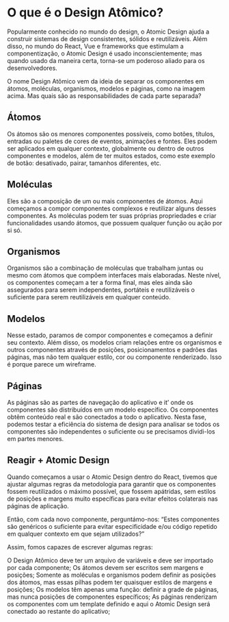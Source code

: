 # O que é o Design Atômico?
Popularmente conhecido no mundo do design, o Atomic Design ajuda a construir sistemas de design consistentes, sólidos e reutilizáveis. Além disso, no mundo do React, Vue e frameworks que estimulam a componentização, o Atomic Design é usado inconscientemente; mas quando usado da maneira certa, torna-se um poderoso aliado para os desenvolvedores.

O nome Design Atômico vem da ideia de separar os componentes em átomos, moléculas, organismos, modelos e páginas, como na imagem acima. Mas quais são as responsabilidades de cada parte separada?

## Átomos

Os átomos são os menores componentes possíveis, como botões, títulos, entradas ou paletes de cores de eventos, animações e fontes. Eles podem ser aplicados em qualquer contexto, globalmente ou dentro de outros componentes e modelos, além de ter muitos estados, como este exemplo de botão: desativado, pairar, tamanhos diferentes, etc.

## Moléculas

Eles são a composição de um ou mais componentes de átomos. Aqui começamos a compor componentes complexos e reutilizar alguns desses componentes. As moléculas podem ter suas próprias propriedades e criar funcionalidades usando átomos, que possuem qualquer função ou ação por si só.

## Organismos

Organismos são a combinação de moléculas que trabalham juntas ou mesmo com átomos que compõem interfaces mais elaboradas. Neste nível, os componentes começam a ter a forma final, mas eles ainda são assegurados para serem independentes, portáteis e reutilizáveis o suficiente para serem reutilizáveis em qualquer conteúdo.

## Modelos

Nesse estado, paramos de compor componentes e começamos a definir seu contexto. Além disso, os modelos criam relações entre os organismos e outros componentes através de posições, posicionamentos e padrões das páginas, mas não tem qualquer estilo, cor ou componente renderizado. Isso é porque parece um wireframe.

## Páginas

As páginas são as partes de navegação do aplicativo e it’ onde os componentes são distribuídos em um modelo específico. Os componentes obtêm conteúdo real e são conectados a todo o aplicativo. Nesta fase, podemos testar a eficiência do sistema de design para analisar se todos os componentes são independentes o suficiente ou se precisamos dividi-los em partes menores.

## Reagir + Atomic Design

Quando começamos a usar o Atomic Design dentro do React, tivemos que ajustar algumas regras da metodologia para garantir que os componentes fossem reutilizados o máximo possível, que fossem apátridas, sem estilos de posições e margens muito específicas para evitar efeitos colaterais nas páginas de aplicação.

Então, com cada novo componente, perguntámo-nos: “Estes componentes são genéricos o suficiente para evitar especificidade e/ou código repetido em qualquer contexto em que sejam utilizados?”

Assim, fomos capazes de escrever algumas regras:

O Design Atômico deve ter um arquivo de variáveis e deve ser importado por cada componente;
Os átomos devem ser escritos sem margens e posições;
Somente as moléculas e organismos podem definir as posições dos átomos, mas essas pilhas podem ter quaisquer estilos de margens e posições;
Os modelos têm apenas uma função: definir a grade de páginas, mas nunca posições de componentes específicos;
As páginas renderizam os componentes com um template definido e aqui o Atomic Design será conectado ao restante do aplicativo;